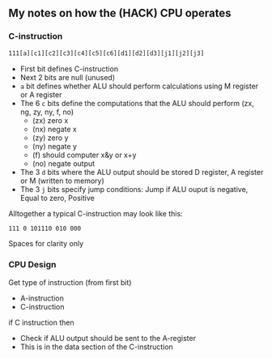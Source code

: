 ## My notes on how the (HACK) CPU operates

### C-instruction
```bash
111[a][c1][c2][c3][c4][c5][c6][d1][d2][d3][j1][j2][j3]
```
  - First bit defines C-instruction
  - Next 2 bits are null (unused)
  - ```a``` bit defines whether ALU should perform calculations using M register or A register
  - The 6 ```c``` bits define the computations that the ALU should perform (zx, ng, zy, ny, f, no)
    - (zx) zero x
    - (nx) negate x
    - (zy) zero y
    - (ny) negate y
    - (f) should computer x&y or x+y
    - (no) negate output
  - The 3 ```d``` bits where the ALU output should be stored D register, A register or M (written to memory)
  - The 3 ```j``` bits specify jump conditions: Jump if ALU ouput is negative, Equal to zero, Positive

Alltogether a typical C-instruction may look like this:
```bash
111 0 101110 010 000
```
Spaces for clarity only

### CPU Design
Get type of instruction (from first bit)
  - A-instruction
  - C-instruction

if C instruction then
  - Check if ALU output should be sent to the A-register
  - This is in the data section of the C-instruction
